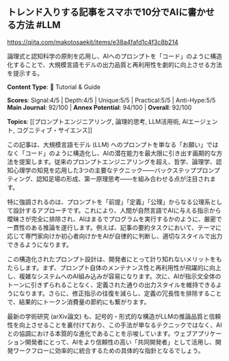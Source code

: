 ## トレンド入りする記事をスマホで10分でAIに書かせる方法 #LLM

https://qiita.com/makotosaekit/items/e38a4fafd1c4f3c8b214

論理式と認知科学の原則を応用し、AIへのプロンプトを「コード」のように構造化することで、大規模言語モデルの出力品質と再利用性を劇的に向上させる方法を提示する。

**Content Type**: 📖 Tutorial & Guide

**Scores**: Signal:4/5 | Depth:4/5 | Unique:5/5 | Practical:5/5 | Anti-Hype:5/5
**Main Journal**: 92/100 | **Annex Potential**: 94/100 | **Overall**: 92/100

**Topics**: [[プロンプトエンジニアリング, 論理的思考, LLM活用術, AIエージェント, コグニティブ・サイエンス]]

この記事は、大規模言語モデル (LLM) へのプロンプトを単なる「お願い」ではなく「コード」のように構造化し、AIの潜在能力を最大限に引き出す画期的な方法を提案します。従来のプロンプトエンジニアリングを超え、哲学、論理学、認知心理学の知見を応用した3つの主要なテクニック——バックステッププロンプティング、認知足場の形成、第一原理思考——を組み合わせる点が注目されます。

特に強調されるのは、プロンプトを「前提」「定義」「公理」からなる公理系として設計するアプローチです。これにより、人間が自然言語でAIに与える指示から曖昧さが完全に排除され、AIはまるでプログラムを実行するかのように、厳密で一貫性のある推論を遂行します。例えば、記事の要約タスクにおいて、テーマに応じて専門家向けか初心者向けかをAIが自律的に判断し、適切なスタイルで出力できるようになります。

この構造化されたプロンプト設計は、開発者にとって計り知れないメリットをもたらします。まず、プロンプト自体のメンテナンス性と再利用性が飛躍的に向上し、複雑なシステムへのAI組み込みが容易になります。次に、AIが指示文全体のトーンに引きずられることなく、定義された通りの出力スタイルを維持できるようになります。さらに、修正指示の往復を減らし、定義の冗長性を排除することで、結果的にトークン消費量の節約にも繋がります。

最新の学術研究 (arXiv論文) も、記号的・形式的な構造がLLMの推論品質と信頼性を向上させることを裏付けており、この手法が単なるテクニックではなく、AIとの協調における本質的な進化であることを示唆しています。ウェブアプリケーション開発者にとって、AIをより信頼性の高い「共同開発者」として活用し、開発ワークフローに効率的に統合するための具体的な指針となるでしょう。